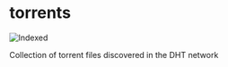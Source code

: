 torrents 
========
![Indexed](https://img.shields.io/badge/indexed-66180-blue)

Collection of torrent files discovered in the DHT network
